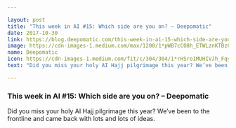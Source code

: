 ```yaml
---

layout: post
title: "This week in AI #15: Which side are you on? – Deepomatic"
date: 2017-10-30
link: https://blog.deepomatic.com/this-week-in-ai-15-which-side-are-you-on-15a664bbd244?source=rss------machine_learning-5
image: https://cdn-images-1.medium.com/max/1200/1*pWB7cCO8h_ETWLznKTBzCQ.png
name: Deepomatic
icon: https://cdn-images-1.medium.com/fit/c/304/304/1*rHSro1MUHIVJh_FqycsBjg.png
text: "Did you miss your holy AI Hajj pilgrimage this year? We’ve been to the frontline and came back with lots and lots of ideas."

---
```


### This week in AI #15: Which side are you on? – Deepomatic

Did you miss your holy AI Hajj pilgrimage this year? We’ve been to the frontline and came back with lots and lots of ideas.